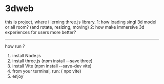# 3dweb
this is project, where i lerning three.js library.
1: how loading singl 3d model or all room? (and rotate, resizing, moving)
2: how make immersive 3d experiences for users more better?
______________
how run ?
1. install Node.js
2. install three.js (npm install --save three)
3. install Vite (npm install --save-dev vite)
4. from your terminal, run: ( npx vite)
5. enjoy
